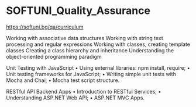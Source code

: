 # SOFTUNI_Quality_Assurance
https://softuni.bg/qa/curriculum

Working with associative data structures
Working with string text processing and regular expressions
Working with classes, creating template classes
Creating a class hierarchy and inheritance
Understanding the object-oriented programming paradigm


Unit Testing with JavaScript
• Using external libraries: npm install, require;
• Unit testing frameworks for JavaScript;
• Writing simple unit tests with Mocha and Chai;
• Mocha test script structure.

RESTful API Backend Apps
• Introduction to RESTful Services;
• Understanding ASP.NET Web API;
• ASP.NET MVC Apps.